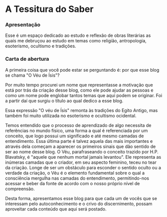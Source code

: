 # A Tessitura do Saber  

<Image 
  cover="prometeu.jpg" 
  info="Prometeu, o titã da mitologia grega, rouba o fogo dos deuses para entregá-lo à humanidade. Nesta representação, ele é mostrado em atitude heroica e transgressora, carregando as chamas que simbolizam o conhecimento, a consciência e a iluminação espiritual - o saber que liberta a humanidade de sua ignorância primordial." 
  width="350" 
  align="left"
  style="border-radius: 12px"
/>

### Apresentação
Esse é um espaço dedicado ao estudo e reflexão de obras literárias as quais me debruçou ao estudo em temas como religião, antropologia, esoterismo, ocultismo e tradições.

### Carta de abertura
A primeira coisa que você pode estar se perguntando é: por que esse blog se chama "O Véu de Ísis"?

Por muito tempo procurei um nome que representasse a motivação que está por trás da criação desse blog, como ele pode ajudar as pessoas e como um nome pode englobar tantos temas que aqui podem se originar. Foi a partir daí que surgiu o título ao qual dedico a esse blog.

Essa expressão "O véu de Ísis" remonta às tradições do Egito Antigo, mas também foi muito utilizada no esoterismo e ocultismo ocidental.

Temos entendido que o processo de aprendizado de algo necessita de referências no mundo físico, uma forma a qual é referenciada por um conceito, que logo possui um significado e até mesmo camadas de entendimento. Essa última parte é talvez aquela das mais importantes e através dela começam a aparecer os primeiros sinais que dão sentido de ser ao nome desse blog. O Véu, parafraseando o conceito trazido por H.P. Blavatsky, é "aquele que nenhum mortal jamais levantou". Ele representa as inúmeras camadas que o criador, em seu aspecto feminino, teceu no tear da criação. Longe de ser um obstáculo para esconder o sentido oculto ou a verdade da criação, o Véu é o elemento fundamental sobre o qual a consciência mergulha nas camadas do entendimento, permitindo-nos acessar e beber da fonte de acordo com o nosso próprio nível de compreensão.

Desta forma, apresentamos esse blog para que cada um de vocês que se interessam pelo autoconhecimento e o crivo do discernimento, possam aproveitar cada conteúdo que aqui será postado.